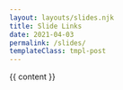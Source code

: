 ```yaml
---
layout: layouts/slides.njk
title: Slide Links
date: 2021-04-03
permalink: /slides/
templateClass: tmpl-post
---
```


{{ content }}
